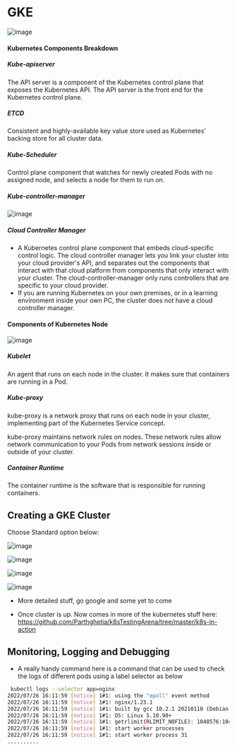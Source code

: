 # GKE
![image](https://user-images.githubusercontent.com/43883264/180875415-9be8a30e-3256-4948-9cec-544744a7a521.png)

#### Kubernetes Components Breakdown

##### Kube-apiserver
The API server is a component of the Kubernetes control plane that exposes the Kubernetes API. The API server is the front end for the Kubernetes control plane.

##### ETCD
Consistent and highly-available key value store used as Kubernetes' backing store for all cluster data.

##### Kube-Scheduler
Control plane component that watches for newly created Pods with no assigned node, and selects a node for them to run on.

##### Kube-controller-manager
![image](https://user-images.githubusercontent.com/43883264/180875864-087ffba2-8c3d-40d1-855b-398d1f76dce5.png)

##### Cloud Controller Manager
- A Kubernetes control plane component that embeds cloud-specific control logic. The cloud controller manager lets you link your cluster into your cloud provider's API, and separates out the components that interact with that cloud platform from components that only interact with your cluster.
The cloud-controller-manager only runs controllers that are specific to your cloud provider. 
- If you are running Kubernetes on your own premises, or in a learning environment inside your own PC, the cluster does not have a cloud controller manager.

#### Components of Kubernetes Node
![image](https://user-images.githubusercontent.com/43883264/180876187-3cfcd53c-450d-43bd-852d-a8c7a863a586.png)

##### Kubelet
An agent that runs on each node in the cluster. It makes sure that containers are running in a Pod.

##### Kube-proxy
kube-proxy is a network proxy that runs on each node in your cluster, implementing part of the Kubernetes Service concept.

kube-proxy maintains network rules on nodes. These network rules allow network communication to your Pods from network sessions inside or outside of your cluster.

##### Container Runtime
The container runtime is the software that is responsible for running containers.


## Creating a GKE Cluster

Choose Standard option below:

![image](https://user-images.githubusercontent.com/43883264/181051424-9968dcf4-ebb6-412a-9d53-5560cab53709.png) 

![image](https://user-images.githubusercontent.com/43883264/181051600-0d7e46bc-cc8e-4e28-a17c-34217040aebc.png)

![image](https://user-images.githubusercontent.com/43883264/181051677-ba66835d-3af3-44bf-b139-62e057dbf69d.png)

![image](https://user-images.githubusercontent.com/43883264/181051835-673c0909-25a7-41d4-a925-c7e7739d6a24.png)

- More detailed stuff, go google and some yet to come

- Once cluster is up. Now comes in more of the kubernetes stuff here: https://github.com/Parthghetia/k8sTestingArena/tree/master/k8s-in-action

## Monitoring, Logging and Debugging
- A really handy command here is a command that can be used to check the logs of different pods using a label selector as below

```bash
 kubectl logs --selector app=nginx
2022/07/26 16:11:59 [notice] 1#1: using the "epoll" event method
2022/07/26 16:11:59 [notice] 1#1: nginx/1.23.1
2022/07/26 16:11:59 [notice] 1#1: built by gcc 10.2.1 20210110 (Debian 10.2.1-6)
2022/07/26 16:11:59 [notice] 1#1: OS: Linux 5.10.90+
2022/07/26 16:11:59 [notice] 1#1: getrlimit(RLIMIT_NOFILE): 1048576:1048576
2022/07/26 16:11:59 [notice] 1#1: start worker processes
2022/07/26 16:11:59 [notice] 1#1: start worker process 31
..........
```
